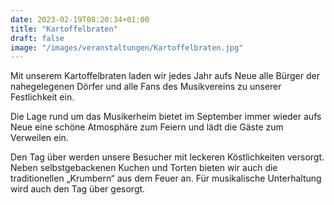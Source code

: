 ```yaml
---
date: 2023-02-19T08:20:34+01:00
title: "Kartoffelbraten"
draft: false
image: "/images/veranstaltungen/Kartoffelbraten.jpg"
---
```


Mit unserem Kartoffelbraten laden wir jedes Jahr aufs Neue alle Bürger der nahegelegenen Dörfer und alle Fans des Musikvereins zu unserer Festlichkeit ein.  


Die Lage rund um das Musikerheim bietet im September immer wieder aufs Neue eine schöne Atmosphäre zum Feiern und lädt die Gäste zum Verweilen ein.
            
Den Tag über werden unsere Besucher mit leckeren Köstlichkeiten versorgt. Neben selbstgebackenen Kuchen und Torten bieten wir auch die traditionellen „Krumbern“ aus dem Feuer an. Für musikalische Unterhaltung wird auch den Tag über gesorgt.
